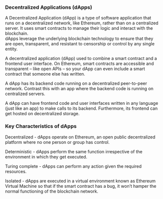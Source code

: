 ### Decentralized Applications (dApps)

A Decentralized Application (dApp) is a type of software application that runs on a decentralized network, like Ethereum, rather than on a centralized server. It uses smart contracts to manage their logic and interact with the blockchain.  
dApps leverage the underlying blockchain technology to ensure that they are open, transparent, and resistant to censorship or control by any single entity.

A decentralized application (dApp) used to combine a smart contract and a frontend user interface. On Ethereum, smart contracts are accessible and transparent – like open APIs – so your dApp can even include a smart contract that someone else has written.

A dApp has its backend code running on a decentralized peer-to-peer network. Contrast this with an app where the backend code is running on centralized servers.

A dApp can have frontend code and user interfaces written in any language (just like an app) to make calls to its backend. Furthermore, its frontend can get hosted on decentralized storage.

### Key Characteristics of dApps

Decentralized \- dApps operate on Ethereum, an open public decentralized platform where no one person or group has control.

Deterministic \- dApps perform the same function irrespective of the environment in which they get executed.

Turing complete \- dApps can perform any action given the required resources.

Isolated \- dApps are executed in a virtual environment known as Ethereum Virtual Machine so that if the smart contract has a bug, it won’t hamper the normal functioning of the blockchain network.

